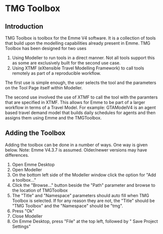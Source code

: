 # TMG Toolbox
## Introduction
TMG Toolbox is toolbox for the Emme V4 software. It is a collection of tools that build upon the modelling capabilities already present in Emme. TMG Toolbox has been designed for two uses

 1. Using Modeller to run tools in a direct manner. Not all tools support this as some are exclusively built for the second use case.
 2. Using XTMF (eXtensible Travel Modelling Framework) to call tools remotely as part of a reproducible workflow.

The first use is simple enough, the user selects the tool and the parameters on the Tool Page itself within Modeller.

The second use involved the use of XTMF to call the tool with the paramters that are specified in XTMF. This allows for Emme to be part of a larger workflow in terms of a Travel Model. For example: GTAModelV4 is an agent based travel demand model that builds daily schedules for agents and then assigns them using Emme and the TMGToolbox.

## Adding the Toolbox

Adding the toolbox can be done in a number of ways. One way is given below. Note: Emme V4.3.7 is assumed. Older/newer versions may have differences. 
1. Open Emme Desktop
2. Open Modeller
3. On the bottom left side of the Modeller window click the option for "Add a toolbox..."
4. Click the "Browse..." button beside the "Path" parameter and browse to the location of TMGToolbox
5. The "Title" and "Namespace" parameters should auto fill when TMG Toolbox is selected. If for any reason they are not, the "Title" should be "TMG Toolbox" and the "Namespace" should be "tmg".
6. Press "Ok"
7. Close Modeller
8. On Emme Desktop, press "File" at the top left, followed by " Save Project Settings"